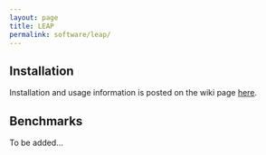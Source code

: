```yaml
---
layout: page
title: LEAP
permalink: software/leap/
---
```


## Installation

Installation and usage information is posted on the wiki page [here](https://github.com/LLNL/LEAP/wiki).


## Benchmarks

To be added...
